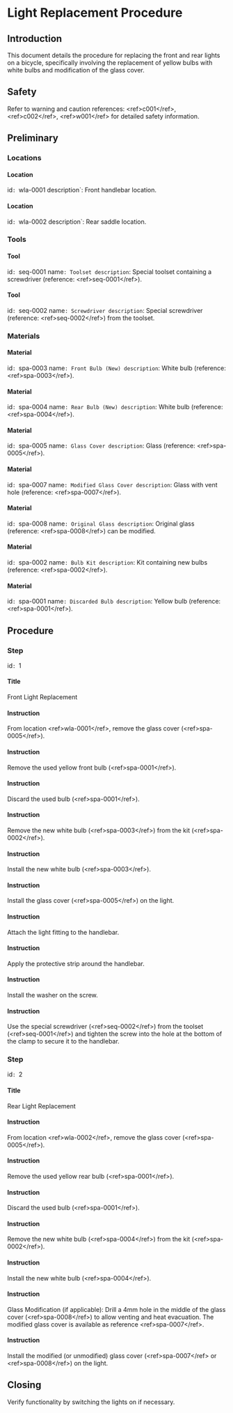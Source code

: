 # Light Replacement Procedure

## Introduction

This document details the procedure for replacing the front and rear lights on a bicycle, specifically involving the replacement of yellow bulbs with white bulbs and modification of the glass cover.

## Safety

Refer to warning and caution references: &lt;ref&gt;c001&lt;/ref&gt;, &lt;ref&gt;c002&lt;/ref&gt;, &lt;ref&gt;w001&lt;/ref&gt; for detailed safety information.

## Preliminary

### Locations

#### Location
id`: `wla-0001
description`: Front handlebar location.

#### Location
id`: `wla-0002
description`: Rear saddle location.

### Tools

#### Tool
id`: `seq-0001
name`: Toolset
description`: Special toolset containing a screwdriver (reference: &lt;ref&gt;seq-0001&lt;/ref&gt;).

#### Tool
id`: `seq-0002
name`: Screwdriver
description`: Special screwdriver (reference: &lt;ref&gt;seq-0002&lt;/ref&gt;) from the toolset.

### Materials

#### Material
id`: `spa-0003
name`: Front Bulb (New)
description`: White bulb (reference: &lt;ref&gt;spa-0003&lt;/ref&gt;).

#### Material
id`: `spa-0004
name`: Rear Bulb (New)
description`: White bulb (reference: &lt;ref&gt;spa-0004&lt;/ref&gt;).

#### Material
id`: `spa-0005
name`: Glass Cover
description`: Glass (reference: &lt;ref&gt;spa-0005&lt;/ref&gt;).

#### Material
id`: `spa-0007
name`: Modified Glass Cover
description`: Glass with vent hole (reference: &lt;ref&gt;spa-0007&lt;/ref&gt;).

#### Material
id`: `spa-0008
name`: Original Glass
description`: Original glass (reference: &lt;ref&gt;spa-0008&lt;/ref&gt;) can be modified.

#### Material
id`: `spa-0002
name`: Bulb Kit
description`: Kit containing new bulbs (reference: &lt;ref&gt;spa-0002&lt;/ref&gt;).

#### Material
id`: `spa-0001
name`: Discarded Bulb
description`: Yellow bulb (reference: &lt;ref&gt;spa-0001&lt;/ref&gt;).

## Procedure

### Step
id`: `1
#### Title
Front Light Replacement
#### Instruction
From location &lt;ref&gt;wla-0001&lt;/ref&gt;, remove the glass cover (&lt;ref&gt;spa-0005&lt;/ref&gt;).
#### Instruction
Remove the used yellow front bulb (&lt;ref&gt;spa-0001&lt;/ref&gt;).
#### Instruction
Discard the used bulb (&lt;ref&gt;spa-0001&lt;/ref&gt;).
#### Instruction
Remove the new white bulb (&lt;ref&gt;spa-0003&lt;/ref&gt;) from the kit (&lt;ref&gt;spa-0002&lt;/ref&gt;).
#### Instruction
Install the new white bulb (&lt;ref&gt;spa-0003&lt;/ref&gt;).
#### Instruction
Install the glass cover (&lt;ref&gt;spa-0005&lt;/ref&gt;) on the light.
#### Instruction
Attach the light fitting to the handlebar.
#### Instruction
Apply the protective strip around the handlebar.
#### Instruction
Install the washer on the screw.
#### Instruction
Use the special screwdriver (&lt;ref&gt;seq-0002&lt;/ref&gt;) from the toolset (&lt;ref&gt;seq-0001&lt;/ref&gt;) and tighten the screw into the hole at the bottom of the clamp to secure it to the handlebar.

### Step
id`: `2
#### Title
Rear Light Replacement
#### Instruction
From location &lt;ref&gt;wla-0002&lt;/ref&gt;, remove the glass cover (&lt;ref&gt;spa-0005&lt;/ref&gt;).
#### Instruction
Remove the used yellow rear bulb (&lt;ref&gt;spa-0001&lt;/ref&gt;).
#### Instruction
Discard the used bulb (&lt;ref&gt;spa-0001&lt;/ref&gt;).
#### Instruction
Remove the new white bulb (&lt;ref&gt;spa-0004&lt;/ref&gt;) from the kit (&lt;ref&gt;spa-0002&lt;/ref&gt;).
#### Instruction
Install the new white bulb (&lt;ref&gt;spa-0004&lt;/ref&gt;).
#### Instruction
Glass Modification (if applicable): Drill a 4mm hole in the middle of the glass cover (&lt;ref&gt;spa-0008&lt;/ref&gt;) to allow venting and heat evacuation. The modified glass cover is available as reference &lt;ref&gt;spa-0007&lt;/ref&gt;.
#### Instruction
Install the modified (or unmodified) glass cover (&lt;ref&gt;spa-0007&lt;/ref&gt; or &lt;ref&gt;spa-0008&lt;/ref&gt;) on the light.

## Closing

Verify functionality by switching the lights on if necessary.